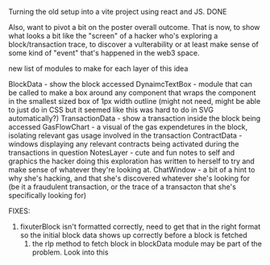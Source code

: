Turning the old setup into a vite project using react and JS. DONE

Also, want to pivot a bit on the poster overall outcome. That is now, to show what looks a bit like the "screen" of a hacker who's exploring a block/transaction trace, to discover a vulterability or at least make sense of some kind of "event" that's happened in the web3 space.

new list of modules to make for each layer of this idea

BlockData - show the block accessed
DynaimcTextBox - module that can be called to make a box around any component that wraps the component in the smallest sized box of 1px width outline (might not need, might be able to just do in CSS but it seemed like this was hard to do in SVG automatically?)
TransactionData - show a transaction inside the block being accessed
GasFlowChart - a visual of the gas expendetures in the block, isolating relevant gas usage involved in the transaction
ContractData - windows displaying any relevant contracts being activated during the transactions in question
NotesLayer - cute and fun notes to self and graphics the hacker doing this exploration has written to herself to try and make sense of whatever they're looking at.
ChatWindow - a bit of a hint to why she's hacking, and that she's discovered whatever she's looking for (be it a fraudulent transaction, or the trace of a transacton that she's specifically looking for)

FIXES:
1. fixuterBlock isn't formatted correctly, need to get that in the right format so the initial block data shows up correctly before a block is fetched
    1. the rlp method to fetch block in blockData module may be part of the problem. Look into this
